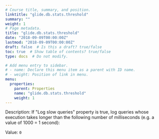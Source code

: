 ```yaml
---
# Course title, summary, and position.
linktitle: "glide.db.stats.threshold"
summary: ""
weight: 1
# Page metadata.
title: "glide.db.stats.threshold"
date: "2018-09-09T00:00:00Z"
lastmod: "2018-09-09T00:00:00Z"
draft: false  # Is this a draft? true/false
toc: true  # Show table of contents? true/false
type: docs  # Do not modify.

# Add menu entry to sidebar.
# - name: Declare this menu item as a parent with ID name.
# - weight: Position of link in menu.
menu:
  properties:
    parent: Properties
    name: "glide.db.stats.threshold"
    weight: 1
---
```


Description: If "Log slow queries" property is true, log queries whose execution takes longer than the following
			number of milliseconds (e.g. a value of 1000 = 1 second):
		


Value: `0`